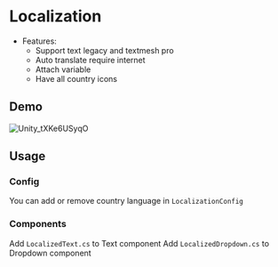 # Localization
- Features:
  - Support text legacy and textmesh pro
  - Auto translate require internet
  - Attach variable
  - Have all country icons
## Demo
![Unity_tXKe6USyqO](https://user-images.githubusercontent.com/52252046/222652172-f6ab0ee0-0d81-4439-9109-f50bb1e9af97.gif)
## Usage
### Config
You can add or remove country language in ```LocalizationConfig```
### Components
Add ```LocalizedText.cs``` to Text component
Add ```LocalizedDropdown.cs``` to Dropdown component
